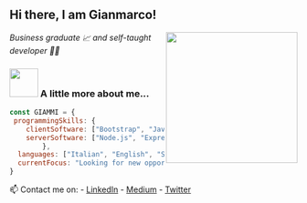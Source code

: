<h2> Hi there, I am Gianmarco!</h2>
<img align='right' src="https://media.giphy.com/media/HEPwfdu6T6svpPE1eN/giphy.gif" width="230" eight="230">
<p><em>Business graduate 📈 and self-taught developer 👨‍💻</em></p>


### <img src="https://media.giphy.com/media/cmCEsJZHYBPels360q/giphy.gif" width="50"> A little more about me...  

```javascript
const GIAMMI = {
 programmingSkills: {
    clientSoftware: ["Bootstrap", "JavaScript", "JSON", "React", "Redux"],
    serverSoftware: ["Node.js", "Express.js", "MongoDB", "Firebase"]
        },
  languages: ["Italian", "English", "Spanish"],
  currentFocus: "Looking for new opportunities as a software developer"
}
```

📫 Contact me on: 
    - [LinkedIn](https://www.linkedin.com/in/gianmarco-ebeling-856020135/) 
    - [Medium](https://ebelinggianmarco.medium.com/) 
    - [Twitter](https://twitter.com/Jj_Ebeling)

